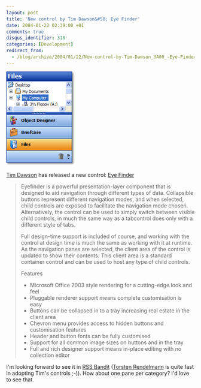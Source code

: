 ```yaml
---
layout: post
title: 'New control by Tim Dawson&#58; Eye Finder'
date: 2004-01-22 02:39:00 +01
comments: true
disqus_identifier: 318
categories: [Development]
redirect_from:
  - /blog/archive/2004/01/22/New-control-by-Tim-Dawson_3A00_-Eye-Finder.aspx
---
```


![Eye Finder](/files/archive/eyefinder.gif)

[Tim Dawson](http://www.divil.co.uk/) has released a new control: [Eye Finder](http://www.divil.co.uk/net/controls/eyefinder/)

> Eyefinder is a powerful presentation-layer component that is designed to aid navigation through different types of data. Collapsible buttons represent different navigation modes, and when selected, child controls are exposed to facilitate the navigation mode chosen. Alternatively, the control can be used to simply switch between visible child controls, in much the same way as a tabcontrol does only with a different style of tabs.
>
> Full design-time support is included of course, and working with the control at design time is much the same as working with it at runtime. As the navigation panes are selected, the client area of the control is updated to show their contents. This client area is a standard container control and can be used to host any type of child controls.
>
> Features
>
> -   Microsoft Office 2003 style rendering for a cutting-edge look and feel
> -   Pluggable renderer support means complete customisation is easy
> -   Buttons can be collapsed in to a tray increasing real estate in the client area
> -   Chevron menu provides access to hidden buttons and customisation features
> -   Header and button fonts can be fully customised
> -   Support for all common image sizes on buttons and in the tray
> -   Full and rich designer support means in-place editing with no collection editor

I'm looking forward to see it in [RSS Bandit](http://rssbandit.org/) ([Torsten Rendelmann](http://www.rendelmann.info/blog/) is quite fast in adopting Tim's controls ;-)). How about one pane per category? I'd love to see that.

